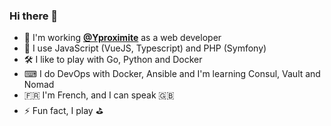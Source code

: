 ### Hi there 👋

* 🏢 I'm working [**@Yproximite**](http://github.com/Yproximite) as a web developer
* 🔭 I use JavaScript (VueJS, Typescript) and PHP (Symfony)
* 🛠 I like to play with Go, Python and Docker
* ⌨ I do DevOps with Docker, Ansible and I'm learning Consul, Vault and Nomad
* 🇫🇷 I'm French, and I can speak 🇬🇧
* ⚡ Fun fact, I play :golf:

<!--
**marmorag/marmorag** is a ✨ _special_ ✨ repository because its `README.md` (this file) appears on your GitHub profile.

Here are some ideas to get you started:

- 🔭 I’m currently working on ...
- 🌱 I’m currently learning ...
- 👯 I’m looking to collaborate on ...
- 🤔 I’m looking for help with ...
- 💬 Ask me about ...
- 📫 How to reach me: ...
- 😄 Pronouns: ...
- ⚡ Fun fact: ...

-->
